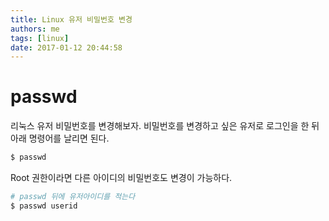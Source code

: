 ```yaml
---
title: Linux 유저 비밀번호 변경
authors: me
tags: [linux]
date: 2017-01-12 20:44:58
---
```


# passwd

리눅스 유저 비밀번호를 변경해보자.
비밀번호를 변경하고 싶은 유저로 로그인을 한 뒤 아래 명령어를 날리면 된다.

```bash
$ passwd
```

Root 권한이라면 다른 아이디의 비밀번호도 변경이 가능하다.

```bash
# passwd 뒤에 유저아이디를 적는다
$ passwd userid
```
